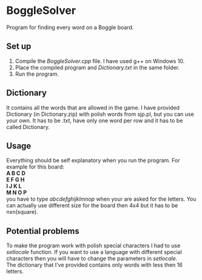 # BoggleSolver
Program for finding every word on a Boggle board.
## Set up
1. Compile the *BoggleSolver.cpp* file. I have used g++ on Windows 10.
2. Place the compiled program and *Dictionary.txt* in the same folder.
3. Run the program.
## Dictionary
It contains all the words that are allowed in the game. I have provided Dictionary (in Dictionary.zip) with polish words from sjp.pl, but you can use your own. It has to be .txt,  have only one word per row and it has to be called Dictionary.
## Usage
Everything should be self explanatory when you run the program. For example for this board:  
**A B C D  
E F G H  
I J K L  
M N O P**  
you have to type *abcdefghijklmnop* when your are asked for the letters.
You can actually use different size for the board then 4x4 but it has to be nxn(square).
## Potential problems
To make the program work with polish special characters I had to use *setlocale* function. If you want to use a language with different special characters then you will have to change the parameters in *setlocale*.  
The dictionary that I've provided contains only words with less then 16 letters. 
